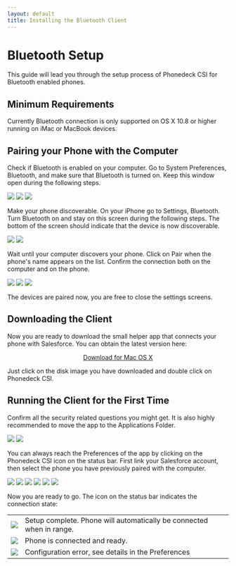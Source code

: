 ```yaml
---
layout: default
title: Installing the Bluetooth Client
---
```


# Bluetooth Setup

This guide will lead you through the setup process of Phonedeck CSI for Bluetooth enabled phones.

## Minimum Requirements

Currently Bluetooth connection is only supported on OS X 10.8 or higher running on iMac or MacBook devices.

## Pairing your Phone with the Computer

Check if Bluetooth is enabled on your computer. Go to System Preferences, Bluetooth, and make sure that Bluetooth is turned on. Keep this window open during the following steps.

<p class="screenshots">
<a href="/images/bt/system-preferences-apple.png" data-lightbox="pairing1" title="System Preferences in Apple Menu"><img src="/images/bt/system-preferences-apple.png" /></a>
<a href="/images/bt/system-preferences-bt.png" data-lightbox="pairing1" title="Bluetooth in System Preferences"><img src="/images/bt/system-preferences-bt.png" /></a>
<a href="/images/bt/bluetooth-preferences.png" data-lightbox="pairing1" title="Bluetooth Preferences"><img src="/images/bt/bluetooth-preferences.png" /></a>
</p>

Make your phone discoverable. On your iPhone go to Settings, Bluetooth. Turn Bluetooth on and stay on this screen during the following steps. The bottom of the screen should indicate that the device is now discoverable.

<p class="screenshots">
<a href="/images/bt/ios-settings.png" data-lightbox="pairing2" title="Settings on iPhone"><img src="/images/bt/ios-settings.png" /></a>
<a href="/images/bt/ios-bt.png" data-lightbox="pairing2" title="Bluetooth Settings on iPhone"><img src="/images/bt/ios-bt.png" /></a>
</p>

Wait until your computer discovers your phone. Click on Pair when the phone's name appears on the list. Confirm the connection both on the computer and on the phone.

<p class="screenshots">
<a href="/images/bt/bluetooth-pair.png" data-lightbox="pairing3" title="Pair"><img src="/images/bt/bluetooth-pair.png" /></a>
<a href="/images/bt/bt-code.png" data-lightbox="pairing3" title="Pairing Code on Computer"><img src="/images/bt/bt-code.png" /></a>
<a href="/images/bt/bt-code-ios.png" data-lightbox="pairing3" title="Pairing Code on Phone"><img src="/images/bt/bt-code-ios.png" /></a>
</p>

The devices are paired now, you are free to close the settings screens.

## Downloading the Client

Now you are ready to download the small helper app that connects your phone with Salesforce. You can obtain the latest version here:

<p style="text-align: center"><a href="https://phonedeck-storage.s3.amazonaws.com/csi-bluetooth-binaries/Phonedeck%20CSI%20v0.8.dmg" class="button blue">Download for Mac OS X</a></p>

Just click on the disk image you have downloaded and double click on Phonedeck CSI.

## Running the Client for the First Time

Confirm all the security related questions you might get. It is also highly recommended to move the app to the Applications Folder.

<p class="screenshots">
<a href="/images/bt/security-warning.png" data-lightbox="firsttime" title="Security Warning"><img src="/images/bt/security-warning.png" /></a>
<a href="/images/bt/move-to-apps.png" data-lightbox="firsttime" title="Move to Applications"><img src="/images/bt/move-to-apps.png" /></a>
</p>

You can always reach the Preferences of the app by clicking on the Phonedeck CSI icon on the status bar. First link your Salesforce account, then select the phone you have previously paired with the computer.

<p class="screenshots">
<a href="/images/bt/trayicon.png" data-lightbox="setup" title="Preferences Menu"><img src="/images/bt/trayicon.png" /></a>
<a href="/images/bt/preferences.png" data-lightbox="setup" title="Empty Preferences"><img src="/images/bt/preferences.png" /></a>
<a href="/images/bt/salesforce-login1.png" data-lightbox="setup" title="Salesforce Login"><img src="/images/bt/salesforce-login1.png" /></a>
<a href="/images/bt/salesforce-login2.png" data-lightbox="setup" title="Authorizing Phonedeck CSI"><img src="/images/bt/salesforce-login2.png" /></a>
<a href="/images/bt/select-phone.png" data-lightbox="setup" title="Select Phone"><img src="/images/bt/select-phone.png" /></a>
<a href="/images/bt/setup-done.png" data-lightbox="setup" title="Everything Set Up"><img src="/images/bt/setup-done.png" /></a>
</p>

Now you are ready to go. The icon on the status bar indicates the connection state:

<table>
  <tr><td><img src="/images/bt/icon_32x32.png" /></td><td>Setup complete. Phone will automatically be connected when in range.</td></tr>
  <tr><td><img src="/images/bt/icon_ok_32x32.png" /></td><td>Phone is connected and ready.</td></tr>
  <tr><td><img src="/images/bt/icon_warning_32x32.png" /></td><td>Configuration error, see details in the Preferences</td></tr>  
</table>
